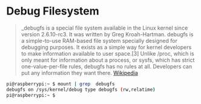 # Debug Filesystem

> _debugfs is a special file system available in the Linux kernel since version 2.6.10-rc3. It was written by Greg Kroah-Hartman. debugfs is a simple-to-use RAM-based file system specially designed for debugging purposes. It exists as a simple way for kernel developers to make information available to user space.[3] Unlike /proc, which is only meant for information about a process, or sysfs, which has strict one-value-per-file rules, debugfs has no rules at all. Developers can put any information they want there. [Wikipedia](https://en.wikipedia.org/wiki/Debugfs)

```sh
pi@raspberrypi:~ $ mount | grep  debugfs
debugfs on /sys/kernel/debug type debugfs (rw,relatime)
pi@raspberrypi:~ $ 
```